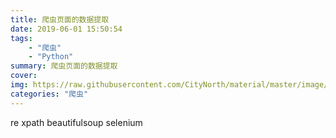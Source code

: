 ```yaml
---
title: 爬虫页面的数据提取
date: 2019-06-01 15:50:54
tags: 
	- "爬虫"
	- "Python"
summary: 爬虫页面的数据提取
cover: 
img: https://raw.githubusercontent.com/CityNorth/material/master/image/spiders_data.png
categories: "爬虫"	
---
```



re
xpath
beautifulsoup
selenium
